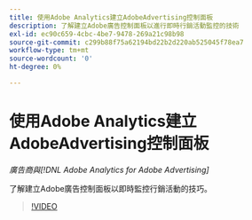 ```yaml
---
title: 使用Adobe Analytics建立AdobeAdvertising控制面板
description: 了解建立Adobe廣告控制面板以進行即時行銷活動監控的技術
exl-id: ec90c659-4cbc-4be7-9478-269a21c98b98
source-git-commit: c299b88f75a62194bd22b2d220ab525045f78ea7
workflow-type: tm+mt
source-wordcount: '0'
ht-degree: 0%

---
```


# 使用Adobe Analytics建立AdobeAdvertising控制面板

*廣告商與[!DNL Adobe Analytics for Adobe Advertising]*

了解建立Adobe廣告控制面板以即時監控行銷活動的技巧。

>[!VIDEO](https://video.tv.adobe.com/v/33922)
